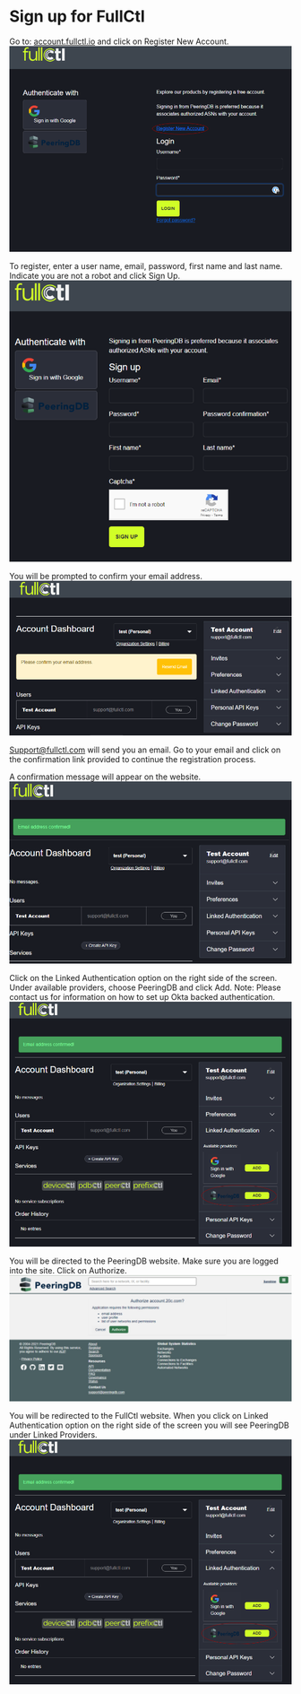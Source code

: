 # Sign up for FullCtl

Go to: [account.fullctl.io](https://account.fullctl.io) and click on Register New Account.
   ![](img/regacct.png)

To register, enter a user name, email, password, first name and last name. Indicate you are not a robot and click Sign Up.
   ![](img/signup.png)

You will be prompted to confirm your email address.
   ![](img/emailconf.png)

Support@fullctl.com will send you an email. Go to your email and click on the confirmation link provided to continue the registration process.

A confirmation message will appear on the website. 
   ![](img/confirm.png)

Click on the Linked Authentication option on the right side of the screen. Under available providers, choose PeeringDB and click Add. Note: Please contact us for information on how to set up Okta backed authentication.
   ![](img/authenticate.png)

You will be directed to the PeeringDB website. Make sure you are logged into the site. Click on Authorize.
   ![](img/authorize.png)

You will be redirected to the FullCtl website. When you click on Linked Authentication option on the right side of the screen you will see PeeringDB under Linked Providers.
   ![](img/authenticate.png)
